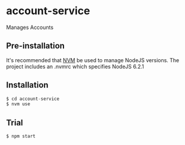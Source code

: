 # account-service

Manages Accounts

## Pre-installation

It's recommended that [NVM](https://github.com/creationix/nvm) be used to manage NodeJS versions.
The project includes an .nvmrc which specifies NodeJS 6.2.1

## Installation

```javascript
$ cd account-service
$ nvm use
```

## Trial

```shell
$ npm start
```
